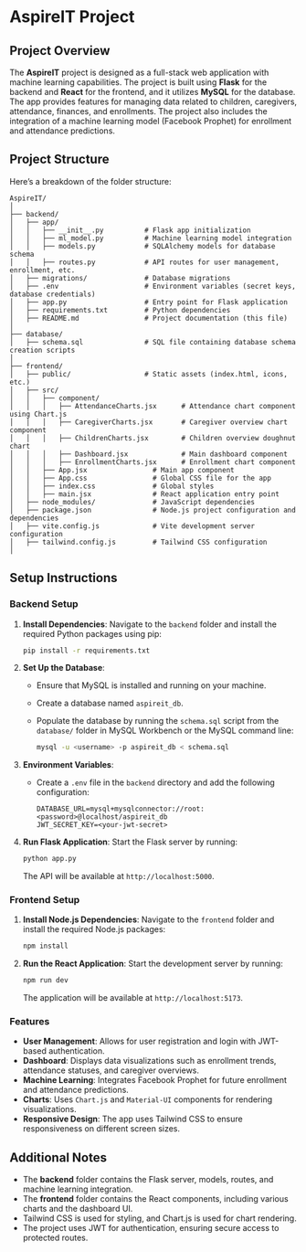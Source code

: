 # AspireIT Project

## Project Overview

The **AspireIT** project is designed as a full-stack web application with machine learning capabilities. The project is built using **Flask** for the backend and **React** for the frontend, and it utilizes **MySQL** for the database. The app provides features for managing data related to children, caregivers, attendance, finances, and enrollments. The project also includes the integration of a machine learning model (Facebook Prophet) for enrollment and attendance predictions.

## Project Structure

Here’s a breakdown of the folder structure:

```
AspireIT/
│
├── backend/
│   ├── app/
│   │   ├── __init__.py          # Flask app initialization
│   │   ├── ml_model.py          # Machine learning model integration
│   │   ├── models.py            # SQLAlchemy models for database schema
│   │   ├── routes.py            # API routes for user management, enrollment, etc.
│   ├── migrations/              # Database migrations
│   ├── .env                     # Environment variables (secret keys, database credentials)
│   ├── app.py                   # Entry point for Flask application
│   ├── requirements.txt         # Python dependencies
│   ├── README.md                # Project documentation (this file)
│
├── database/
│   ├── schema.sql               # SQL file containing database schema creation scripts
│
├── frontend/
│   ├── public/                  # Static assets (index.html, icons, etc.)
│   ├── src/
│   │   ├── component/
│   │   │   ├── AttendanceCharts.jsx      # Attendance chart component using Chart.js
│   │   │   ├── CaregiverCharts.jsx       # Caregiver overview chart component
│   │   │   ├── ChildrenCharts.jsx        # Children overview doughnut chart
│   │   │   ├── Dashboard.jsx             # Main dashboard component
│   │   │   ├── EnrollmentCharts.jsx      # Enrollment chart component
│   │   ├── App.jsx                # Main app component
│   │   ├── App.css                # Global CSS file for the app
│   │   ├── index.css              # Global styles
│   │   ├── main.jsx               # React application entry point
│   ├── node_modules/              # JavaScript dependencies
│   ├── package.json               # Node.js project configuration and dependencies
│   ├── vite.config.js             # Vite development server configuration
│   ├── tailwind.config.js         # Tailwind CSS configuration
│
```

## Setup Instructions

### Backend Setup

1. **Install Dependencies**:
   Navigate to the `backend` folder and install the required Python packages using pip:

   ```bash
   pip install -r requirements.txt
   ```

2. **Set Up the Database**:
   - Ensure that MySQL is installed and running on your machine.
   - Create a database named `aspireit_db`.
   - Populate the database by running the `schema.sql` script from the `database/` folder in MySQL Workbench or the MySQL command line:

     ```bash
     mysql -u <username> -p aspireit_db < schema.sql
     ```

3. **Environment Variables**:
   - Create a `.env` file in the `backend` directory and add the following configuration:

     ```env
     DATABASE_URL=mysql+mysqlconnector://root:<password>@localhost/aspireit_db
     JWT_SECRET_KEY=<your-jwt-secret>
     ```

4. **Run Flask Application**:
   Start the Flask server by running:

   ```bash
   python app.py
   ```

   The API will be available at `http://localhost:5000`.

### Frontend Setup

1. **Install Node.js Dependencies**:
   Navigate to the `frontend` folder and install the required Node.js packages:

   ```bash
   npm install
   ```

2. **Run the React Application**:
   Start the development server by running:

   ```bash
   npm run dev
   ```

   The application will be available at `http://localhost:5173`.

### Features

- **User Management**: Allows for user registration and login with JWT-based authentication.
- **Dashboard**: Displays data visualizations such as enrollment trends, attendance statuses, and caregiver overviews.
- **Machine Learning**: Integrates Facebook Prophet for future enrollment and attendance predictions.
- **Charts**: Uses `Chart.js` and `Material-UI` components for rendering visualizations.
- **Responsive Design**: The app uses Tailwind CSS to ensure responsiveness on different screen sizes.

## Additional Notes

- The **backend** folder contains the Flask server, models, routes, and machine learning integration.
- The **frontend** folder contains the React components, including various charts and the dashboard UI.
- Tailwind CSS is used for styling, and Chart.js is used for chart rendering.
- The project uses JWT for authentication, ensuring secure access to protected routes.
